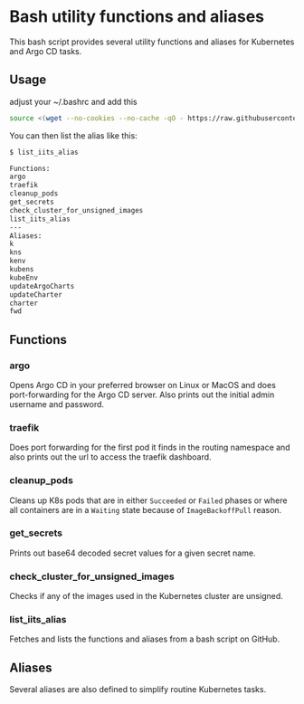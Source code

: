 # Bash utility functions and aliases

This bash script provides several utility functions and aliases for Kubernetes and Argo CD tasks.

## Usage
adjust your ~/.bashrc and add this
```bash
source <(wget --no-cookies --no-cache -qO - https://raw.githubusercontent.com/victorgetz/common-bash-functions/main/bash-functions.sh)
```

You can then list the alias like this:
```bash
$ list_iits_alias

Functions:
argo
traefik
cleanup_pods
get_secrets
check_cluster_for_unsigned_images
list_iits_alias
---
Aliases:
k
kns
kenv
kubens
kubeEnv
updateArgoCharts
updateCharter
charter
fwd
```

## Functions

### argo

Opens Argo CD in your preferred browser on Linux or MacOS and does port-forwarding for the Argo CD server. Also prints out the initial admin username and password.
### traefik

Does port forwarding for the first pod it finds in the routing namespace and also prints out the url to access the traefik dashboard.
### cleanup_pods

Cleans up K8s pods that are in either `Succeeded` or `Failed` phases or where all containers are in a `Waiting` state because of `ImageBackoffPull` reason.
### get_secrets

Prints out base64 decoded secret values for a given secret name.
### check_cluster_for_unsigned_images

Checks if any of the images used in the Kubernetes cluster are unsigned.
### list_iits_alias

Fetches and lists the functions and aliases from a bash script on GitHub.

## Aliases
Several aliases are also defined to simplify routine Kubernetes tasks.